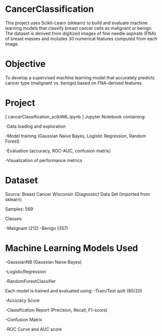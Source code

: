 # CancerClassification
This project uses Scikit-Learn (sklearn) to build and evaluate machine learning models that classify breast cancer cells as malignant or benign. The dataset is derived from digitized images of fine needle aspirate (FNA) of breast masses and includes 30 numerical features computed from each image.


# Objective
To develop a supervised machine learning model that accurately predicts cancer type (malignant vs. benign) based on FNA-derived features.

# Project
[ cancerClassification_scikitML.ipynb ] 
Jupyter Notebook containing:

-Data loading and exploration

-Model training (Gaussian Naive Bayes, Logistic Regression, Random Forest)

-Evaluation (accuracy, ROC-AUC, confusion matrix)

-Visualization of performance metrics


# Dataset
Source: Breast Cancer Wisconsin (Diagnostic) Data Set (Imported from sklearn)

Samples: 569

Classes:

-Malignant (212)
-Benign (357)


# Machine Learning Models Used

-GaussianNB (Gaussian Naive Bayes)

-LogisticRegression

-RandomForestClassifier


Each model is trained and evaluated using:
-Train/Test split (80/20)

-Accuracy Score

-Classification Report (Precision, Recall, F1-score)

-Confusion Matrix

-ROC Curve and AUC score
